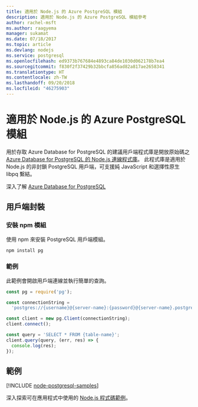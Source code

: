 ```yaml
---
title: 適用於 Node.js 的 Azure PostgreSQL 模組
description: 適用於 Node.js 的 Azure PostgreSQL 模組參考
author: rachel-msft
ms.author: raagyema
manager: sukamat
ms.date: 07/18/2017
ms.topic: article
ms.devlang: nodejs
ms.service: postgresql
ms.openlocfilehash: ed9373b767684e4893ca84de1030d062178b7ea4
ms.sourcegitcommit: f830f2f37429b32bbcfa856ad82a817ae2658341
ms.translationtype: HT
ms.contentlocale: zh-TW
ms.lasthandoff: 09/20/2018
ms.locfileid: "46275903"
---
```

# <a name="azure-postgresql-modules-for-nodejs"></a>適用於 Node.js 的 Azure PostgreSQL 模組

用於存取 Azure Database for PostgreSQL 的建議用戶端程式庫是開放原始碼之 [Azure Database for PostgreSQL 的 Node.js 連線程式庫](https://www.npmjs.com/package/pg)。 此程式庫是適用於 Node.js 的非封鎖 PostgreSQL 用戶端，可支援純 JavaScript 和選擇性原生 libpq 繫結。

深入了解 [Azure Database for PostgreSQL](https://docs.microsoft.com/azure/postgresql/)

## <a name="client-package"></a>用戶端封裝

### <a name="install-the-npm-module"></a>安裝 npm 模組

使用 npm 來安裝 PostgreSQL 用戶端模組。

```bash
npm install pg
```   

### <a name="example"></a>範例

此範例會開啟用戶端連線並執行簡單的查詢。

```javascript
const pg = require('pg');

const connectionString =
  'postgres://{username}@{server-name}:{password}@{server-name}.postgres.database.azure.com:5432/{database-name}?ssl=true';

const client = new pg.Client(connectionString);
client.connect();

const query = 'SELECT * FROM {table-name}';
client.query(query, (err, res) => {
  console.log(res);
});
```

## <a name="samples"></a>範例

[!INCLUDE [node-postgresql-samples](../docs-ref-conceptual/includes/postgresql-samples.md)]

深入探索可在應用程式中使用的 [Node.js 程式碼範例](https://azure.microsoft.com/resources/samples/?platform=nodejs)。

